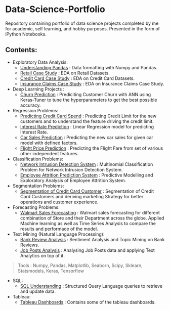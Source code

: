 # Data-Science-Portfolio
Repository containing portfolio of data science projects completed by me for academic, self learning, and hobby purposes. Presented in the form of iPython Notebooks.
## Contents:
- Exploratory Data Analysis:
  - [Understanding Pandas](https://github.com/aryangupta309/Data-Science-Portfolio/tree/main/1.%20Pandas%20Basics%20Exercises) : Data formatting with Numpy and Pandas.
  - [Retail Case Study](https://github.com/aryangupta309/Data-Science-Portfolio/tree/main/3.%20Pandas%20Case%20Study%201%20-%20Retail%20Case%20Study) : EDA on Retail Datasets.
  - [Credit Card Case Study](https://github.com/aryangupta309/Data-Science-Portfolio/tree/main/4.%20Pandas%20Case%20Study%202%20-%20Credit%20Card%20Case%20Study) : EDA on Credit Card Datasets.
  - [Insurance Claims Case Study](https://github.com/aryangupta309/Data-Science-Portfolio/tree/main/5.%20Pandas%20Case%20Study%203%20-%20Insurance%20Claims%20Case%20Study) : EDA on Insurance Claims Case Study.
- Deep Learning Projects :
  - [Churn Prediction](https://github.com/aryangupta309/Data-Science-Portfolio/tree/main/Churn%20Prediction%20ANN) : Prediciting Customer Churn with ANN using Keras-Tuner to tune the hyperparameters to get the best possible accuracy.
- Regression Problems:
  - [Predicting Credit Card Spend](https://github.com/aryangupta309/Data-Science-Portfolio/tree/main/Predicting%20Credit%20Card%20Spend%20%26%20Identifying%20Key%20Drivers) : Predicting Credit Limit for the new customers and to understand the feature driving the credit limit.
  - [Interest Rate Prediction](https://github.com/aryangupta309/Data-Science-Portfolio/tree/main/Interest%20Rate%20Prediction) : Linear Regression model for predicting Interest Rate.
  - [Car Sales Prediction](https://github.com/aryangupta309/Data-Science-Portfolio/tree/main/Car%20Sales%20Prediction) : Predicting the new car sales for given car model with defined factors.
  - [Flight Price Prediction](https://github.com/aryangupta309/Data-Science-Portfolio/tree/main/Flight%20Price%20Prediction) : Predicting the Flight Fare from set of various other independent features.
- Classification Problems:
  - [Network Intrusion Detection System](https://github.com/aryangupta309/Data-Science-Portfolio/tree/main/Network%20Intrusion%20Detection%20System) : Multinomial Classification Problem for Network Intrusion Detection System.
  - [Employee Attrition Prediction System](https://github.com/aryangupta309/Data-Science-Portfolio/tree/main/HR%20Analytics%20-%20Predicting%20Employee%20Attrition) : Predictive Modelling and Exploratory Analysis of Employee Attrition System.
- Segmentation Problems:
  - [Segmentation of Credit Card Customer](https://github.com/aryangupta309/Data-Science-Portfolio/tree/main/Segmentation%20of%20Credit%20Card%20Customers) : Segmentation of Credit Card Customers and deriving marketing Strategy for better operations and customer experience.
- Forecasting Problems:
  - [Walmart Sales Forecasting](https://github.com/aryangupta309/Data-Science-Portfolio/tree/main/Walmart%20Store%20Sales%20Forecasting) : Walmart sales forecasting for different combination of Store and their Department across the globe. Applied Machine learning as well as Time Series Analysis to compare the results and performace of the model.
- Text Mining (Natural Language Processing):
  - [Bank Review Analysis](https://github.com/aryangupta309/Data-Science-Portfolio/tree/main/Bank%20Reviews-Complaints%20Analysis) : Sentiment Analysis and Topic Mining on Bank Reviews.
  - [Job Posts Analysis](https://github.com/aryangupta309/Data-Science-Portfolio/tree/main/Analyzing%20online%20Job%20Postings) : Analysing Job Posts data and applying Text Analytics on top of it.
> Tools : Numpy, Pandas, Matplotlib, Seaborn, Scipy, Sklearn, Statsmodels, Keras, Tensorflow
- SQL:
  - [SQL Understanding](https://github.com/aryangupta309/Data-Science-Portfolio/tree/main/Sql) : Structured Query Language queries to retrieve and update data.
- Tableau:
  - [Tableau Dashboards](https://github.com/aryangupta309/Data-Science-Portfolio/tree/main/Tableau) : Contains some of the tableau dashboards.

